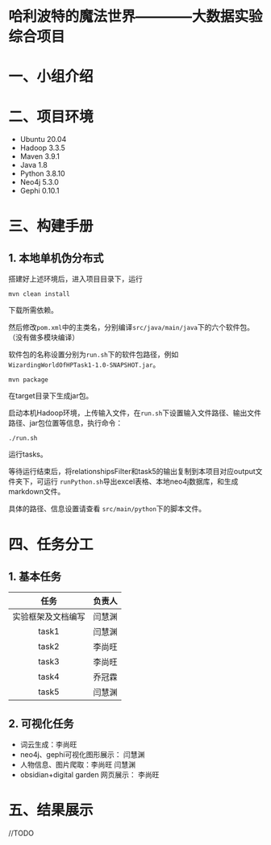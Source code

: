 # 哈利波特的魔法世界————大数据实验综合项目
# 一、小组介绍

# 二、项目环境
+ Ubuntu 20.04
+ Hadoop 3.3.5
+ Maven 3.9.1
+ Java 1.8
+ Python 3.8.10
+ Neo4j 5.3.0
+ Gephi 0.10.1
# 三、构建手册
## 1. 本地单机伪分布式
搭建好上述环境后，进入项目目录下，运行
```shell
mvn clean install
```
下载所需依赖。

然后修改`pom.xml`中的主类名，分别编译`src/java/main/java`下的六个软件包。（没有做多模块编译）

软件包的名称设置分别为`run.sh`下的软件包路径，例如`WizardingWorldOfHPTask1-1.0-SNAPSHOT.jar`。

```shell
mvn package
```

在target目录下生成jar包。

启动本机Hadoop环境，上传输入文件，在`run.sh`下设置输入文件路径、输出文件路径、jar包位置等信息，执行命令：

```shell
./run.sh
```

运行tasks。

等待运行结束后，将relationshipsFilter和task5的输出复制到本项目对应output文件夹下，可运行 `runPython.sh`导出excel表格、本地neo4j数据库，和生成markdown文件。

具体的路径、信息设置请查看 `src/main/python`下的脚本文件。

# 四、任务分工

## 1. 基本任务
|    任务     | 负责人 |
|:---------:| :----: |
| 实验框架及文档编写 | 闫慧渊 |
|   task1   | 闫慧渊 |
|   task2   | 李尚旺 |
|   task3   | 李尚旺 |
|   task4   | 乔冠霖 |
|   task5   | 闫慧渊 |
 
## 2. 可视化任务
+ 词云生成：李尚旺
+ neo4j、gephi可视化图形展示： 闫慧渊
+ 人物信息、图片爬取：李尚旺 闫慧渊
+ obsidian+digital garden 网页展示： 李尚旺

# 五、结果展示

//TODO
